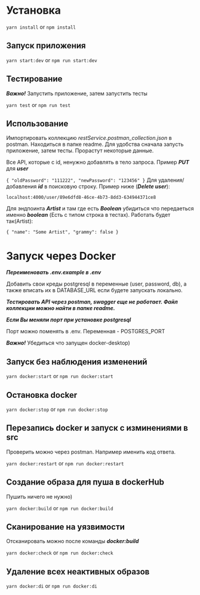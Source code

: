 # Установка

`yarn install` or `npm install`

## Запуск приложения

`yarn start:dev` or `npm run start:dev`

## Тестирование

***Важно!*** Запустить приложение, затем запустить тесты

`yarn test` or `npm run test`

## Использование

Импортировать коллекцию _restService.postman_collection.json_ в postman. Находиться в папке readme. Для удобства сначала запусть приложение, затем тесты. Прорастут некоторые данные.

Все API, которые с id, ненужно добавлять в тело запроса. Пример ***PUT*** для ***user***

`
{
    "oldPassword": "111222",
    "newPassword": "123456"
}
`
Для удаления/добавления ***id*** в поисковую строку. Пример ниже (***Delete user***):


`localhost:4000/user/89e6dfd8-46ce-4b73-8dd3-634944371ce8`


Для эндпоинта ***Artist*** и там где есть ***Boolean*** убидиться что передаеться именно ***boolean*** (Есть с типом строка в тестах). Работать будет так(Artist):

`
{
    "name": "Some Artist",
    "grammy": false
}
`

# Запуск через Docker

***Переименовать .env.example в .env***

Добавить свои креды postgresql в переменные (user, password, db), а также вписать их в DATABASE_URL если будете запускать локально.

***Тестировать API через postman, swagger еще не работает. Файл коллекции можно найти в папке readme.***

***Если Вы меняли порт при установке postgresql***

Порт можно поменять в .env. Переменная - POSTGRES_PORT

***Важно!*** 
Убедиться что запущен docker-desktop)

## Запуск без наблюдения изменений 

`yarn docker:start` or `npm run docker:start`

## Остановка docker

`yarn docker:stop` or `npm run docker:stop`

## Перезапись docker и запуск с изминениями в src

Проверить можно через postman. Например именить код ответа.

`yarn docker:restart` or `npm run docker:restart`

## Создание образа для пуша в dockerHub

Пушить ничего не нужно)

`yarn docker:build` or `npm run docker:build`

## Сканирование на уязвимости

Отсканировать можно после команды ***docker:build***

`yarn docker:check` or `npm run docker:check`

## Удаление всех неактивных образов

`yarn docker:di` or `npm run docker:di`
